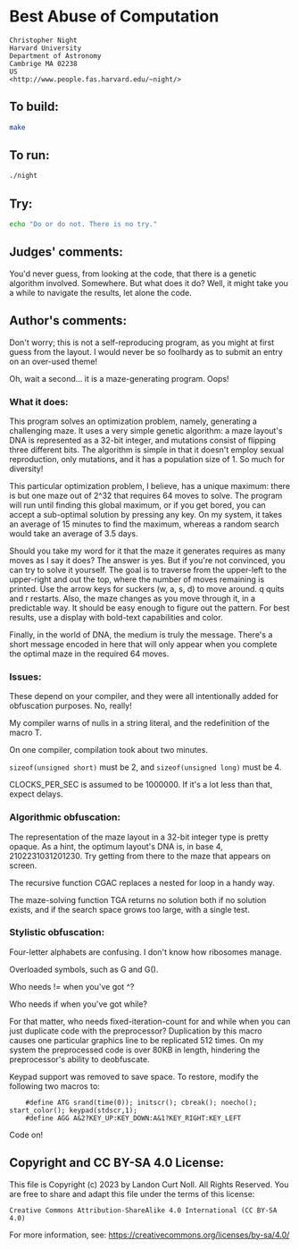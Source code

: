 # Best Abuse of Computation

    Christopher Night
    Harvard University
    Department of Astronomy
    Cambrige MA 02238
    US
    <http://www.people.fas.harvard.edu/~night/>

## To build:

```sh
make
```

## To run:

```sh
./night
```

## Try:

```sh
echo "Do or do not. There is no try."
```

## Judges' comments:

You'd never guess, from looking at the code, that there is a
genetic algorithm involved.  Somewhere.  But what does it do?
Well, it might take you a while to navigate the results, let
alone the code.

## Author's comments:

Don't worry; this is not a self-reproducing program, as you might at
first guess from the layout. I would never be so foolhardy as to
submit an entry on an over-used theme!

Oh, wait a second... it is a maze-generating program. Oops!

### What it does:

This program solves an optimization problem, namely, generating a
challenging maze. It uses a very simple genetic algorithm: a maze
layout's DNA is represented as a 32-bit integer, and mutations consist
of flipping three different bits. The algorithm is simple in that it
doesn't employ sexual reproduction, only mutations, and it has a
population size of 1. So much for diversity!

This particular optimization problem, I believe, has a unique maximum:
there is but one maze out of 2^32 that requires 64 moves to solve. The
program will run until finding this global maximum, or if you get
bored, you can accept a sub-optimal solution by pressing any key. On
my system, it takes an average of 15 minutes to find the maximum,
whereas a random search would take an average of 3.5 days.

Should you take my word for it that the maze it generates requires as
many moves as I say it does? The answer is yes. But if you're not
convinced, you can try to solve it yourself. The goal is to traverse
from the upper-left to the upper-right and out the top, where the
number of moves remaining is printed. Use the arrow keys for suckers
(w, a, s, d) to move around. q quits and r restarts. Also, the maze
changes as you move through it, in a predictable way. It should be
easy enough to figure out the pattern. For best results, use a display
with bold-text capabilities and color.

Finally, in the world of DNA, the medium is truly the message. There's
a short message encoded in here that will only appear when you
complete the optimal maze in the required 64 moves.

### Issues:

These depend on your compiler, and they were all intentionally
added for obfuscation purposes. No, really!

My compiler warns of nulls in a string literal, and the redefinition
of the macro T.

On one compiler, compilation took about two minutes.

`sizeof(unsigned short)` must be 2, and `sizeof(unsigned long)` must be 4.

CLOCKS_PER_SEC is assumed to be 1000000. If it's a lot less than that,
expect delays.

### Algorithmic obfuscation:

The representation of the maze layout in a 32-bit integer type is
pretty opaque. As a hint, the optimum layout's DNA is, in base 4,
2102231031201230. Try getting from there to the maze that appears on
screen.

The recursive function CGAC replaces a nested for loop in a handy way.

The maze-solving function TGA returns no solution both if no solution
exists, and if the search space grows too large, with a single test.

### Stylistic obfuscation:

Four-letter alphabets are confusing. I don't know how ribosomes
manage.

Overloaded symbols, such as G and G().

Who needs != when you've got ^?

Who needs if when you've got while?

For that matter, who needs fixed-iteration-count for and while when
you can just duplicate code with the preprocessor? Duplication by this
macro causes one particular graphics line to be replicated 512
times. On my system the preprocessed code is over 80KB in length,
hindering the preprocessor's ability to deobfuscate.

Keypad support was removed to save space. To restore, modify the
following two macros to:

        #define ATG srand(time(0)); initscr(); cbreak(); noecho(); start_color(); keypad(stdscr,1);
        #define AGG A&2?KEY_UP:KEY_DOWN:A&1?KEY_RIGHT:KEY_LEFT

Code on!

## Copyright and CC BY-SA 4.0 License:

This file is Copyright (c) 2023 by Landon Curt Noll.  All Rights Reserved.
You are free to share and adapt this file under the terms of this license:

    Creative Commons Attribution-ShareAlike 4.0 International (CC BY-SA 4.0)

For more information, see: https://creativecommons.org/licenses/by-sa/4.0/
